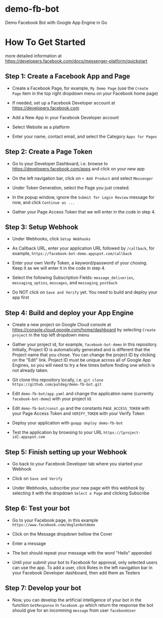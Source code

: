 # demo-fb-bot
Demo Facebook Bot with Google App Engine in Go


How To Get Started
==================

more detailed information at https://developers.facebook.com/docs/messenger-platform/quickstart

Step 1: Create a Facebook App and Page
---

* Create a Facebook Page, for example, `My Demo Page` (use the `Create Page` item in the top right dropdown menu on your Facebook home page)

* If needed, set up a Facebook Developer account at https://developers.facebook.com

* Add a New App in your Facebook Developer account

* Select Website as a platform

* Enter your name, contact email, and select the Category `Apps for Pages`

Step 2: Create a Page Token
---

* Go to your Developer Dashboard, i.e. browse to https://developers.facebook.com/apps and click on your new app

* On the left navigation bar, click on `+ Add Product` and select `Messenger`

* Under Token Generation, select the Page you just created. 

* In the popup window, ignore the `Submit for Login Review` message for now, and click `Continue as ...`

* Gather your Page Access Token that we will enter in the code in step 4.

Step 3: Setup Webhook
---

* Under Webhooks, click `Setup Webhooks`

* As Callback URL, enter your application URL followed by `/callback`, for example, `https://facebook-bot-demo.appspot.com/callback`

* Enter your own Verify Token, a keyword/password of your chosing. Keep it as we will enter it in the code in step 4.

* Select the following Subscription Fields: `message_deliveries`, `messaging_optins`, `messages`, and `messaging_postback`

* Do NOT click on `Save and Verify` yet. You need to build and deploy your app first

Step 4: Build and deploy your App Engine
---

* Create a new project on Google Cloud console at https://console.cloud.google.com/home/dashboard by selecting `Create project` in the top left dropdown menu

* Gather your project id, for example, `facebook-bot-demo` in this repository. Initially, Project ID is automatically generated and is different that the Project name that you chose. You can change the project ID by clicking on the "Edit" link. Project ID must be unique across all of Google App Engines, so you will need to try a few times before finding one which is not already taken.

* Git clone this repository locally, i.e. `git clone https://github.com/patdeg/demo-fb-bot.git`

* Edit `demo-fb-bot/app.yaml` and change the application name (currenlty `facebook-bot-demo`) with your project id.

* Edit `demo-fb-bot/const.go` and the constants `PAGE_ACCESS_TOKEN` with your Page Access Token and `VERIFY_TOKEN` with your Verify Token

* Deploy your application with `goapp deploy demo-fb-bot`

* Test the application by browsing to your URL `https://[project-id].appspot.com`

Step 5: Finish setting up your Webhook
---

* Go back to your Facebook Developer tab where you started your Webhook

* Click on `Save and Verify`

* Under Webhooks, subscribe your new page with this webhook by selecting it with the dropdown `Select a Page` and clicking Subscribe

Step 6: Test your bot
---

* Go to your Facebook page, in this example `https://www.facebook.com/deglonbotdemo`

* Click on the Message dropdown bellow the Cover

* Enter a message

* The bot should repeat your message with the word "Hello" appended

* Until your submit your bot to Facebook for approval, only selected users can use the app. To add a user, click Roles in the left navigation bar in your Facebook Developer dashboard, then add them as Testers

Step 7: Develop your bot
---

* Now, you can develop the artificial intelligence of your bot in the function `GetResponse` in `facebook.go` which return the response the bot should give for an incomming `message` from user `facebookUser`